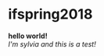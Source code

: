 # ifspring2018

<head>
 <b> hello world! </b>
</head>

<br>

<body>
<i>I'm sylvia and this is a test!<i>
 </body>
